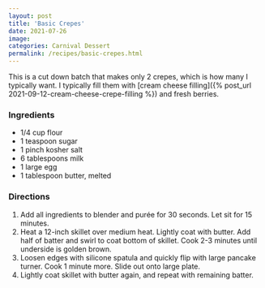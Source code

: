 ```yaml
---
layout: post
title: 'Basic Crepes'
date: 2021-07-26
image:
categories: Carnival Dessert
permalink: /recipes/basic-crepes.html
---
```


This is a cut down batch that makes only 2 crepes, which is how many I typically want. I typically fill them with [cream cheese filling]({% post_url 2021-09-12-cream-cheese-crepe-filling %}) and fresh berries.

### Ingredients

- 1/4 cup flour
- 1 teaspoon sugar
- 1 pinch kosher salt
- 6 tablespoons milk
- 1 large egg
- 1 tablespoon butter, melted

### Directions

1. Add all ingredients to blender and purée for 30 seconds. Let sit for 15 minutes.
2. Heat a 12-inch skillet over medium heat. Lightly coat with butter. Add half of batter and swirl to coat bottom of skillet. Cook 2-3 minutes until underside is golden brown.
3. Loosen edges with silicone spatula and quickly flip with large pancake turner. Cook 1 minute more. Slide out onto large plate.
4. Lightly coat skillet with butter again, and repeat with remaining batter.
